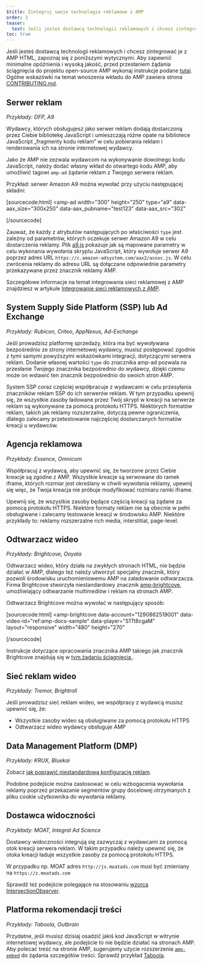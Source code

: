 ```yaml
---
$title: Zintegruj swoje technologie reklamowe z AMP
order: 3
teaser:
  text: Jeśli jesteś dostawcą technologii reklamowych i chcesz zintegrować je z AMP HTML, zapoznaj się z poniższymi wytycznymi.
toc: true
---
```


<!--
This file is imported from https://github.com/ampproject/amphtml/blob/master/ads/_integration-guide.md.
Please do not change this file.
If you have found a bug or an issue please
have a look and request a pull request there.
-->

Jeśli jesteś dostawcą technologii reklamowych i chcesz zintegrować je z AMP HTML, zapoznaj się z poniższymi wytycznymi. Aby zapewnić minimalne opóźnienia i wysoką jakość, przed przesłaniem żądania ściągnięcia do projektu open-source AMP wykonaj instrukcje podane [tutaj](https://github.com/ampproject/amphtml/blob/master/ads/../3p/README.md#ads). Ogólne wskazówki na temat wnoszenia wkładu do AMP zawiera strona [CONTRIBUTING.md](https://github.com/ampproject/amphtml/blob/master/ads/../CONTRIBUTING.md).

## Serwer reklam <a name="ad-server"></a>

*Przykłady: DFP, A9*

Wydawcy, których obsługujesz jako serwer reklam dodają dostarczoną przez Ciebie bibliotekę JavaScript i umieszczają różne opate na bibliotece JavaScript „fragmenty kodu reklam” w celu pobierania reklam i renderowania ich na stronie internetowej wydawcy.

Jako że AMP nie zezwala wydawcom na wykonywanie dowolnego kodu JavaScript, należy dodać własny wkład do otwartego kodu AMP, aby umożliwić tagowi `amp-ad` żądanie reklam z Twojego serwera reklam.

Przykład: serwer Amazon A9 można wywołać przy użyciu następującej składni:

[sourcecode:html] <amp-ad width="300" height="250" type="a9" data-aax_size="300x250" data-aax_pubname="test123" data-aax_src="302"

>

 [/sourcecode]

Zauważ, że każdy z atrybutów następujących po właściwości `type` jest zależny od parametrów, których oczekuje serwer Amazon A9 w celu dostarczenia reklamy. Plik [a9.js](https://github.com/ampproject/amphtml/blob/master/ads/./a9.js) pokazuje jak są mapowane parametry w celu wykonania wywołania skryptu JavaScript, który wywołuje serwer A9 poprzez adres URL `https://c.amazon-adsystem.com/aax2/assoc.js`. W celu zwrócenia reklamy do adresu URL są dołączane odpowiednie parametry przekazywane przez znacznik reklamy AMP.

Szczegółowe informacje na temat integrowania sieci reklamowej z AMP znajdziesz w artykule [Integrowanie sieci reklamowych z AMP](https://github.com/ampproject/amphtml/blob/master/ads/README.md).

## System Supply Side Platform (SSP) lub Ad Exchange <a name="supply-side-platform-ssp-or-an-ad-exchange"></a>

*Przykłady: Rubicon, Criteo, AppNexus, Ad-Exchange*

Jeśli prowadzisz platformę sprzedaży, która ma być wywoływana bezpośrednio ze strony internetowej wydawcy, musisz postępować zgodnie z tymi samymi powyższymi wskazówkami integracji, dotyczącymi serwera reklam. Dodanie własnej wartości `type` do znacznika amp-ad pozwala na przesłanie Twojego znacznika bezpośrednio do wydawcy, dzięki czemu może on wstawić ten znacznik bezpośrednio do swoich stron AMP.

System SSP coraz częściej współpracuje z wydawcami w celu przesyłania znaczników reklam SSP do ich serwerów reklam. W tym przypadku upewnij się, że wszystkie zasoby ładowane przez Twój skrypt w kreacji na serwerze reklam są wykonywane za pomocą protokołu HTTPS. Niektórych formatów reklam, takich jak reklamy rozszerzalne, dotyczą pewne ograniczenia, dlatego zalecamy przetestowanie najczęściej dostarczanych formatów kreacji u wydawców.

## Agencja reklamowa <a name="ad-agency"></a>

*Przykłady: Essence, Omnicom*

Współpracuj z wydawcą, aby upewnić się, że tworzone przez Ciebie kreacje są zgodne z AMP. Wszystkie kreacje są serwowane do ramek iframe, których rozmiar jest określany w chwili wywołania reklamy, upewnij się więc, że Twoja kreacja nie próbuje modyfikować rozmiaru ramki iframe.

Upewnij się, że wszystkie zasoby będące częścią kreacji są żądane za pomocą protokołu HTTPS. Niektóre formaty reklam nie są obecnie w pełni obsługiwane i zalecamy testowanie kreacji w środowisku AMP. Niektóre przykłady to: reklamy rozszerzalne rich media, interstitial, page-level.

## Odtwarzacz wideo <a name="video-player"></a>

*Przykłady: Brightcove, Ooyala*

Odtwarzacz wideo, który działa na zwykłych stronach HTML, nie będzie działać w AMP, dlatego też należy utworzyć specjalny znacznik, który pozwoli środowisku uruchomieniowemu AMP na załadowanie odtwarzacza. Firma Brightcove stworzyła niestandardowy znacznik [amp-brightcove](https://github.com/ampproject/amphtml/blob/master/extensions/amp-brightcove/amp-brightcove.md), umożliwiający odtwarzanie multimediów i reklam na stronach AMP.

Odtwarzacz Brightcove można wywołać w następujący sposób:

[sourcecode:html] <amp-brightcove data-account="1290862519001" data-video-id="ref:amp-docs-sample" data-player="S1Tt8cgaM" layout="responsive" width="480" height="270"

>

 [/sourcecode]

Instrukcje dotyczące opracowania znacznika AMP takiego jak znacznik Brightcove znajdują się w [tym żądaniu ściągnięcia ](https://github.com/ampproject/amphtml/pull/1052).

## Sieć reklam wideo <a name="video-ad-network"></a>

*Przykłady: Tremor, Brightroll*

Jeśli prowadzisz sieć reklam wideo, we współpracy z wydawcą musisz upewnić się, że:

- Wszystkie zasoby wideo są obsługiwane za pomocą protokołu HTTPS
- Odtwarzacz wideo wydawcy obsługuje AMP

## Data Management Platform (DMP) <a name="data-management-platform-dmp"></a>

*Przykłady: KRUX, Bluekai*

Zobacz [jak poprawić niestandardową konfigurację reklam](https://amp.dev/documentation/components/amp-ad#enhance-incoming-ad-configuration).

Podobne podejście można zastosować w celu wzbogacenia wywołania reklamy poprzez przekazanie segmentów grupy docelowej otrzymanych z pliku cookie użytkownika do wywołania reklamy.

## Dostawca widoczności <a name="viewability-provider"></a>

*Przykłady: MOAT, Integral Ad Science*

Dostawcy widoczności integrują się zazwyczaj z wydawcami za pomocą otok kreacji serwera reklam. W takim przypadku należy upewnić się, że otoka kreacji ładuje wszystkie zasoby za pomocą protokołu HTTPS.

W przypadku np. MOAT adres `http://js.moatads.com` musi być zmieniany na `https://z.moatads.com`

Sprawdź też podejście polegające na stosowaniu [wzorca IntersectionObserver](https://github.com/ampproject/amphtml/blob/master/ads/README.md#ad-viewability).

## Platforma rekomendacji treści <a name="content-recommendation-platform"></a>

*Przykłady: Taboola, Outbrain*

Przydatne, jeśli musisz dzisiaj osadzić jakiś kod JavaScript w witrynie internetowej wydawcy, ale podejście to nie będzie działać na stronach AMP. Aby polecać treść na stronie AMP, sugerujemy użycie rozszerzenia [`amp-embed`](https://amp.dev/documentation/components/amp-ad) do żądania szczegółów treści. Sprawdź przykład [Taboola](https://github.com/ampproject/amphtml/blob/master/ads/taboola.md).

